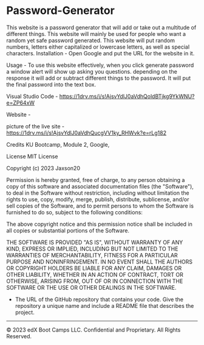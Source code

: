 # Password-Generator

This website is a password generator that will add or take out a multitude of different things. This website will mainly be used for people who want a random yet safe password generated. This website will put random numbers, letters either capitalized or lowercase letters, as well as special characters.
Installation - Open Google and put the URL for the website in it.

Usage - To use this website effectively,  when you click generate password a window alert will show up asking you questions. depending on the response it will add or subtract different things to the password. It will put the final password into the text box.

Visual Studio Code - https://1drv.ms/i/s!AjsvYdlJ0aVdhQoldBTjkg9YkWNU?e=ZP64xW

Website - 

picture of the live site - https://1drv.ms/i/s!AjsvYdlJ0aVdhQucgVV1ky_RHWvk?e=rLg182

Credits KU Bootcamp, Module 2, Google,

License MIT License

Copyright (c) 2023 Jaxson20

Permission is hereby granted, free of charge, to any person obtaining a copy of this software and associated documentation files (the "Software"), to deal in the Software without restriction, including without limitation the rights to use, copy, modify, merge, publish, distribute, sublicense, and/or sell copies of the Software, and to permit persons to whom the Software is furnished to do so, subject to the following conditions:

The above copyright notice and this permission notice shall be included in all copies or substantial portions of the Software.

THE SOFTWARE IS PROVIDED "AS IS", WITHOUT WARRANTY OF ANY KIND, EXPRESS OR IMPLIED, INCLUDING BUT NOT LIMITED TO THE WARRANTIES OF MERCHANTABILITY, FITNESS FOR A PARTICULAR PURPOSE AND NONINFRINGEMENT. IN NO EVENT SHALL THE AUTHORS OR COPYRIGHT HOLDERS BE LIABLE FOR ANY CLAIM, DAMAGES OR OTHER LIABILITY, WHETHER IN AN ACTION OF CONTRACT, TORT OR OTHERWISE, ARISING FROM, OUT OF OR IN CONNECTION WITH THE SOFTWARE OR THE USE OR OTHER DEALINGS IN THE SOFTWARE.

* The URL of the GitHub repository that contains your code. Give the repository a unique name and include a README file that describes the project.

- - -
© 2023 edX Boot Camps LLC. Confidential and Proprietary. All Rights Reserved.
